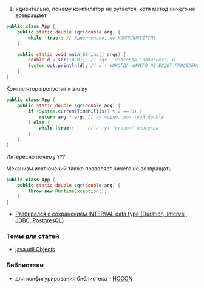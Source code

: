 1. Удивительно, почему компилятор не ругается, хотя метод ничего
не возвращает
```java
public class App {
    public static double sqr(double arg) {
        while (true); // Удивительно, но КОМПИЛИРУЕТСЯ!
    }

    public static void main(String[] args) {
        double d = sqr(10.0);  // sqr - навсегда "повиснет", и
        System.out.println(d); // d - НИКОГДА НИЧЕГО НЕ БУДЕТ ПРИСВОЕНО!
    }
}
```
Компилятор пропустит и вилку
```java
public class App {
    public static double sqr(double arg) {
        if (System.currentTimeMillis() % 2 == 0) {
            return arg * arg; // ну ладно, вот твой double
        } else {
            while (true);     // а тут "виснем" навсегда
        }
    }
}
```
Интересно почему ???

Механизм исключений также позволяет ничего не возвращать
```java
public class App {
    public static double sqr(double arg) {
        throw new RuntimeException();
    }
}
```


- <a href="/notes/duration_to_interval_jdbc_postgres.md">Разбирался с сохранением INTERVAL data type (Duration, Interval, JDBC, PostgresQL)</a>

### Темы для статей
- <a href="https://docs.oracle.com/javase/8/docs/api/java/util/Objects.html">java.util.Objects</a>

### Библиотеки
- для конфигурирования библиотека - <a href="https://github.com/lightbend/config/blob/master/HOCON.md">HOCON</a>
